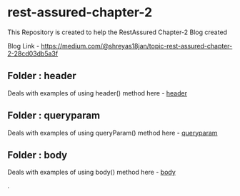 # rest-assured-chapter-2
This Repository is created to help the RestAssured Chapter-2 Blog created 

Blog Link - https://medium.com/@shreyas18jan/topic-rest-assured-chapter-2-28cd03db5a3f

## Folder : header
Deals with examples of using header() method
here - [header](src/main/java/org/example/header)

## Folder : queryparam
Deals with examples of using queryParam() method
here - [queryparam](src/main/java/org/example/queryparam)

## Folder : body
Deals with examples of using body() method
here - [body](src/main/java/org/example/body)

.
